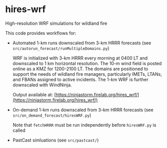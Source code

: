 # hires-wrf
High-resolution WRF simulations for wildland fire

This code provides workflows for:

* Automated 1-km runs downscaled from 3-km HRRR forecasts (see `src/autorun_forecast/runMultipleDomains.py`)

  WRF is initialized with 3-km HRRR every morning at 0400 LT and downscaled to 1 km horizontal resolution. The 10-m wind field is posted online as a KMZ for 1200-2100 LT. The domains are positioned to support the needs of wildland fire managers, particularly IMETs, LTANs, and FBANs assigned to active incidents.
  The 1-km WRF is further downscaled with WindNinja.
  
  Output available at: [https://ninjastorm.firelab.org/hires_wrf/](https://ninjastorm.firelab.org/hires_wrf/)

* On-demand 1-km runs downscaled from 3-km HRRR forecasts (see `src/on_demand_forecast/hiresWRF.py`)
  
  Note that `fetchHRRR` must be run independently before `hiresWRF.py` is called

* PastCast simluations (see `src/pastcast/`)
